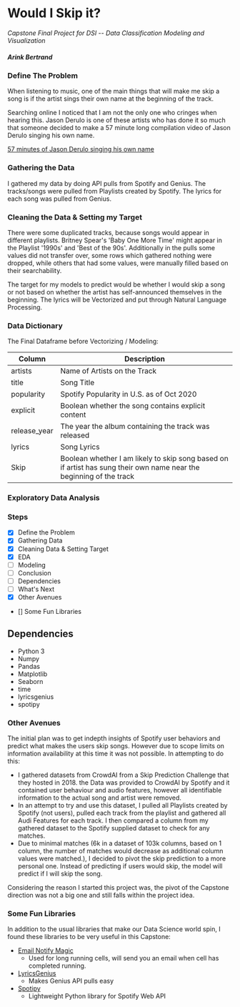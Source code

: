 # Would I Skip it?

*Capstone Final Project for DSI -- Data Classification Modeling and Visualization*
 ##### Arink Bertrand

 ### Define The Problem

 When listening to music, one of the main things that will make me skip a song is if the artist sings their own name at the beginning of the track. 

 Searching online I noticed that I am not the only one who cringes when hearing this.  Jason Derulo is one of these artists who has done it so much that someone decided to make a 57 minute long compilation video of Jason Derulo singing his own name.

<a href = 'https://www.youtube.com/watch?v=Ak-OUYwCbmo'> 57 minutes of Jason Derulo singing his own name </a>

### Gathering the Data

I gathered my data by doing API pulls from Spotify and Genius. The tracks/songs were pulled from Playlists created by Spotify. The lyrics for each song was pulled from Genius.

### Cleaning the Data & Setting my Target

There were some duplicated tracks, because songs would appear in different playlists. Britney Spear's 'Baby One More Time' might appear in the Playlist '1990s' and 'Best of the 90s'. Additionally in the pulls some values did not transfer over, some rows which gathered nothing were dropped, while others that had some values, were manually filled based on their searchability. 

The target for my models to predict would be whether I would skip a song or not based on whether the artist has self-announced themselves in the beginning. The lyrics will be Vectorized and put through Natural Language Processing.

### Data Dictionary

The Final Dataframe before Vectorizing / Modeling:

|Column|Description|
|---|---|
|artists|Name of Artists on the Track|
|title|Song Title|
|popularity| Spotify Popularity in U.S. as of Oct 2020|
|explicit|Boolean whether the song contains explicit content|
|release_year|The year the album containing the track was released|
|lyrics|Song Lyrics|
|Skip|Boolean whether I am likely to skip song based on if artist has sung their own name near the beginning of the track |


### Exploratory Data Analysis

### Steps
- [x] Define the Problem
- [x] Gathering Data
- [x] Cleaning Data & Setting Target
- [x] EDA
- [ ] Modeling
- [ ] Conclusion
- [ ] Dependencies
- [ ] What's Next
- [x] Other Avenues
- [] Some Fun Libraries

## Dependencies
- Python 3
- Numpy
- Pandas
- Matplotlib
- Seaborn
- time
- lyricsgenius
- spotipy

### Other Avenues
The initial plan was to get indepth insights of Spotify user behaviors and predict what makes the users skip songs. However due to scope limits on information availability at this time it was not possible. In attempting to do this:
- I gathered datasets from CrowdAI from a Skip Prediction Challenge that they hosted in 2018. the Data was provided to CrowdAI by Spotify and it contained user behaviour and audio features, however all identifiable information to the actual song and artist were removed.
- In an attempt to try and use this dataset, I pulled all Playlists created by Spotify (not users), pulled each track from the playlist and gathered all Audi Features for each track. I then compared a column from my gathered dataset to the Spotify supplied dataset to check for any matches.
- Due to minimal matches (6k in a dataset of 103k columns, based on 1 column, the number of matches would decrease as additional column values were matched.), I decided to pivot the skip prediction to a more personal one. Instead of predicting if users would skip, the model will predict if I will skip the song. 

Considering the reason I started this project was, the pivot of the Capstone direction was not a big one and still falls within the project idea.

### Some Fun Libraries
In addition to the usual libraries that make our Data Science world spin, I found these libraries to be very useful in this Capstone:
- <a href='https://pypi.org/project/email-notify-magic/'> Email Notify Magic </a>
    - Used for long running cells, will send you an email when cell has completed running.
- <a href='https://pypi.org/project/lyricsgenius/'> LyricsGenius </a>
    - Makes Genius API pulls easy
- <a href='https://spotipy.readthedocs.io/en/2.16.0/'> Spotipy </a>
    - Lightweight Python library for Spotify Web API    




